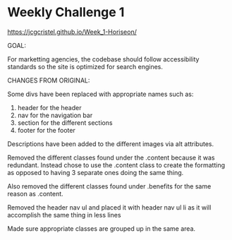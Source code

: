 # Weekly Challenge 1

https://jcgcristel.github.io/Week_1-Horiseon/


GOAL:

For marketting agencies, the codebase should follow accessibility standards so the site is optimized for search engines.

CHANGES FROM ORIGINAL:

Some divs have been replaced with appropriate names such as:
1. header for the header
2. nav for the navigation bar
3. section for the different sections
4. footer for the footer

Descriptions have been added to the different images via alt attributes.

Removed the different classes found under the .content because it was redundant.
Instead chose to use the .content class to create the formatting as opposed to having 3 separate ones doing the same thing.

Also removed the different classes found under .benefits for the same reason as .content.

Removed the header nav ul and placed it with header nav ul li as it will accomplish the same thing in less lines

Made sure appropriate classes are grouped up in the same area.
